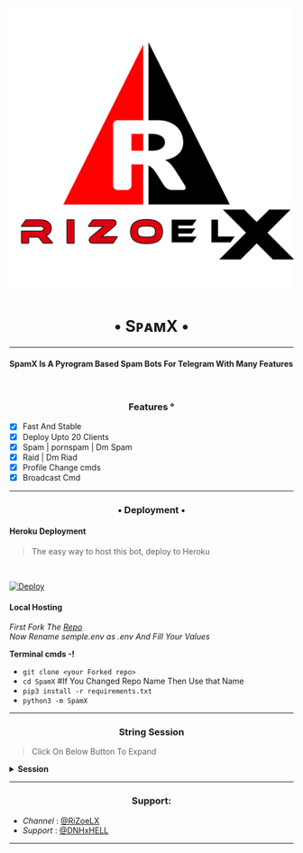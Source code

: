 <p align="center">
  <img src="SpamX/RiZoeLX.png" alt="RiZoeLXSpam Logo">
</p>
<h1 align="center">
  <b>• SᴘᴀᴍX •</b>
</h1>

----

<h4> SpamX Is A Pyrogram Based Spam Bots For Telegram With Many Features </h4>
<br>
<h3 align="center"> Features °</h3>

- [x] Fast And Stable
- [x] Deploy Upto 20 Clients
- [x] Spam | pornspam | Dm Spam
- [x] Raid | Dm Riad
- [x] Profile Change cmds
- [x] Broadcast Cmd

----

<h3 align="center"> • Deployment • </h3>

<h4> Heroku Deployment </h4>

> The easy way to host this bot, deploy to Heroku 
<br>

[![Deploy](https://www.herokucdn.com/deploy/button.svg)](https://heroku.com/deploy?template=https://github.com/RiZoeLX/SpamX)

<h4> Local Hosting </h4>

<i> First Fork The [Repo](https://github.com/RiZoeLX/SpamX) </i>
<br>
<i> Now Rename semple.env as .env And Fill Your Values </i>

<b> Terminal cmds -! </b>

- `git clone <your Forked repo>`
- `cd SpamX` #If You Changed Repo Name Then Use that Name
- `pip3 install -r requirements.txt`
- `python3 -m SpamX`

----

<h3 align="center"> String Session </h3>

> Click On Below Button To Expand 

<details>
<summary><b> Session </b></summary>
<br>
× <i> You'll need a API_ID & API_HASH in order to generate Pyrogram session string. Get This Values from https://my.telegram.org </i>
<h4>• Generate Session Using Telegram Bot: </h4>    
<p><a href="http://t.me/TELESTRING_BOT?start=generate"><img src="https://telegra.ph/file/1ccff3d3c8535d614ddf9.jpg" width="100""/></a></p>

</details>

----

<h3 align="center"> Support: </h3>

  * <i> Channel </i>: [@RiZoeLX](https://t.me/RiZoeLX) <br>
  * <i> Support </i>: [@DNHxHELL](https://t.me/DNHxHELL)

----

